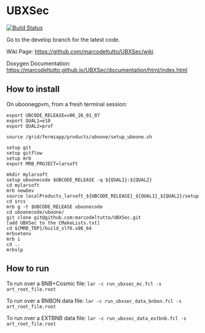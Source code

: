 # UBXSec

[![Build Status](https://travis-ci.org/marcodeltutto/UBXSec.svg?branch=master)](https://travis-ci.org/marcodeltutto/UBXSec)

Go to the develop branch for the latest code.

Wiki Page: https://github.com/marcodeltutto/UBXSec/wiki

Doxygen Documentation: https://marcodeltutto.github.io/UBXSec/documentation/html/index.html

## How to install

On uboonegpvm, from a fresh terminal session:

```
export UBCODE_RELEASE=v06_26_01_07
export QUAL1=e10
export QUAL2=prof

source /grid/fermiapp/products/uboone/setup_uboone.sh

setup git
setup gitflow
setup mrb
export MRB_PROJECT=larsoft

mkdir mylarsoft
setup uboonecode $UBCODE_RELEASE -q ${QUAL1}:${QUAL2}
cd mylarsoft
mrb newDev
source localProducts_larsoft_${UBCODE_RELEASE}_${QUAL1}_${QUAL2}/setup
cd srcs
mrb g -t $UBCODE_RELEASE uboonecode
cd uboonecode/uboone/
git clone git@github.com:marcodeltutto/UBXSec.git
[add UBXSec to the CMakeLists.txt]
cd ${MRB_TOP}/build_slf6.x86_64
mrbsetenv
mrb i
cd ..
mrbslp
```

## How to run

To run over a BNB+Cosmic file:
`lar -c run_ubxsec_mc.fcl -s art_root_file.root`

To run over a BNBON data file:
`lar -c run_ubxsec_data_bnbon.fcl -s art_root_file.root`

To run over a EXTBNB data file:
`lar -c run_ubxsec_data_extbnb.fcl -s art_root_file.root`


